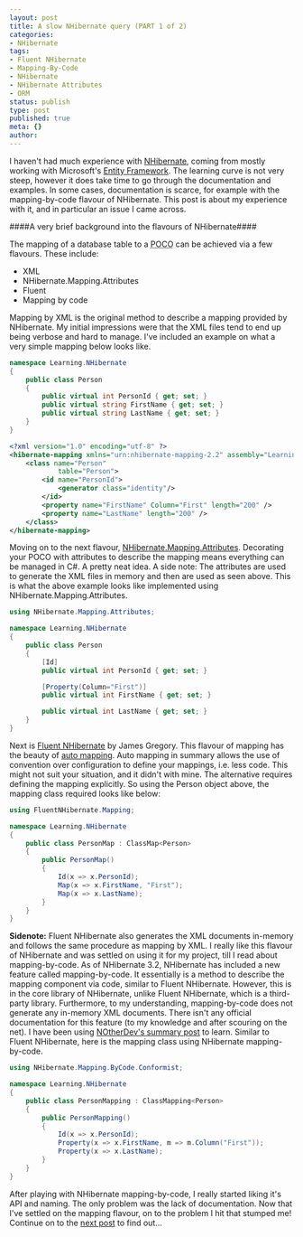 ```yaml
---
layout: post
title: A slow NHibernate query (PART 1 of 2)
categories:
- NHibernate
tags:
- Fluent NHibernate
- Mapping-By-Code
- NHibernate
- NHibernate Attributes
- ORM
status: publish
type: post
published: true
meta: {}
author: 
---
```

I haven't had much experience with [NHibernate](http://www.nhforge.org "NHibernate"), coming from mostly working with
Microsoft's [Entity Framework](http://msdn.microsoft.com/en-us/data/aa937709 "Entity Framework"). The learning curve is
not very steep, however it does take time to go through the documentation and examples. In some cases, documentation is
scarce, for example with the mapping-by-code flavour of NHibernate. This post is about my experience with it, and in
particular an issue I came across.

####A very brief background into the flavours of NHibernate####

The mapping of a database table to a <abbr title="Plain Old CLR Object">POCO</abbr> can be achieved via a few flavours.
These include:

- XML
- NHibernate.Mapping.Attributes
- Fluent
- Mapping by code

Mapping by XML is the original method to describe a mapping provided by NHibernate. My initial impressions were that
the XML files tend to end up being verbose and hard to manage. I've included an example on what a very simple
mapping below looks like.

``` csharp
namespace Learning.NHibernate
{
    public class Person
    {
        public virtual int PersonId { get; set; }
        public virtual string FirstName { get; set; }
        public virtual string LastName { get; set; }
    }
}
```

``` xml
<?xml version="1.0" encoding="utf-8" ?>
<hibernate-mapping xmlns="urn:nhibernate-mapping-2.2" assembly="Learning.NHibernate" namespace="Learning.NHibernate">
    <class name="Person"
            table="Person">
        <id name="PersonId">
            <generator class="identity"/>
        </id>
        <property name="FirstName" Column="First" length="200" />
        <property name="LastName" length="200" />
    </class>
</hibernate-mapping>
```

Moving on to the next flavour, [NHibernate.Mapping.Attributes](http://www.nhforge.org/doc/nh/en/index.html#mapping-attributes "NHibernate mapping attributes").
Decorating your POCO with attributes to describe the mapping means everything can be managed in C#. A pretty neat idea.
A side note: The attributes are used to generate the XML files in memory and then are used as seen above. This is what
the above example looks like implemented using NHibernate.Mapping.Attributes.

``` csharp
using NHibernate.Mapping.Attributes;

namespace Learning.NHibernate
{
    public class Person
    {
        [Id]
        public virtual int PersonId { get; set; }

        [Property(Column="First")]
        public virtual int FirstName { get; set; }

        public virtual int LastName { get; set; }
    }
}
```

Next is [Fluent NHibernate](http://www.fluentnhibernate.org "Fluent NHibernate") by James Gregory. This flavour of
mapping has the beauty of [auto mapping](https://github.com/jagregory/fluent-nhibernate/wiki/Auto-mapping "auto mapping").
Auto mapping in summary allows the use of convention over configuration to define your mappings, i.e. less code.
This might not suit your situation, and it didn't with mine. The alternative requires defining the mapping explicitly.
So using the Person object above, the mapping class required looks like below:

``` csharp
using FluentNHibernate.Mapping;

namespace Learning.NHibernate
{
    public class PersonMap : ClassMap<Person>
    {
        public PersonMap()
        {
            Id(x => x.PersonId);
            Map(x => x.FirstName, "First");
            Map(x => x.LastName);
        }
    }
}
```

**Sidenote:** Fluent NHibernate also generates the XML documents in-memory and follows the same procedure as mapping by XML.
I really like this flavour of NHibernate and was settled on using it for my project, till I read about mapping-by-code.
As of NHibernate 3.2, NHibernate has included a new feature called mapping-by-code. It essentially is a method to
describe the mapping component via code, similar to Fluent NHibernate. However, this is in the core library of
NHibernate, unlike Fluent NHibernate, which is a third-party library. Furthermore, to my understanding, mapping-by-code
does not generate any in-memory XML documents. There isn't any official documentation for this feature (to my knowledge
and after scouring on the net). I have been using [NOtherDev's summary post](http://notherdev.blogspot.com.au/2012/02/nhibernates-mapping-by-code-summary.html "NOtherDev's summary post")
to learn. Similar to Fluent NHibernate, here is the mapping class using NHibernate mapping-by-code.

``` csharp
using NHibernate.Mapping.ByCode.Conformist;

namespace Learning.NHibernate
{
    public class PersonMapping : ClassMapping<Person>
    {
        public PersonMapping()
        {
            Id(x => x.PersonId);
            Property(x => x.FirstName, m => m.Column("First"));
            Property(x => x.LastName);
        }
    }
}
```

After playing with NHibernate mapping-by-code, I really started liking it's API and naming. The only problem was the
lack of documentation. Now that I've settled on the mapping flavour, on to the problem I hit that stumped me!
Continue on to the [next post](/posts/a-slow-nhibernate-query-part-2-of-2/ "next post")
to find out...
